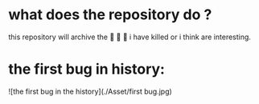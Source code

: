 # what does the repository do ?
this repository will archive the 🐞 🐞 🐞 i have killed or i think are interesting.


# the first bug in history:
![the first bug in the history](./Asset/first bug.jpg)
